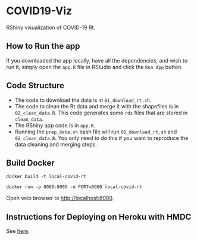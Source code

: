 # COVID19-Viz

RShiny visualization of COVID-19 Rt.

## How to Run the app

If you downloaded the app locally, have all the dependencies, and wish to run
it, simply open the `app.R` file in RStudio and click the `Run App` button.

## Code Structure

+ The code to download the data is in `01_download_rt.sh`.
+ The code to clean the Rt data and merge it with the shapefiles is in
  `02_clean_data.R`. This code generates some `rds` files that are stored in
  `clean_data`.
+ The RShiny app code is in `app.R`.
+ Running the `prep_data.sh` bash file will run `01_download_rt.sh` and
  `02_clean_data.R`. You only need to do this if you want to reproduce the data
  cleaning and merging steps.

## Build Docker

`docker build -t local-covid-rt`

`docker run -p 8080:8080 -e PORT=8080 local-covid-rt`

Open web browser to [http://localhost:8080](http://localhost:8080).

## Instructions for Deploying on Heroku with HMDC

See [here](https://hmdc.gitbook.io/r/).
